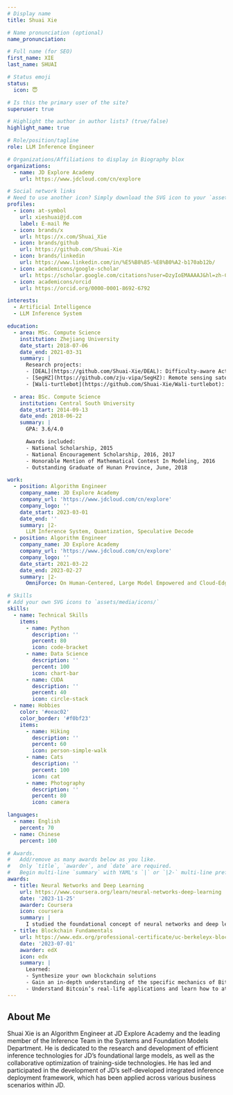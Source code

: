 ```yaml
---
# Display name
title: Shuai Xie

# Name pronunciation (optional)
name_pronunciation: 

# Full name (for SEO)
first_name: XIE
last_name: SHUAI

# Status emoji
status:
  icon: 😇

# Is this the primary user of the site?
superuser: true

# Highlight the author in author lists? (true/false)
highlight_name: true

# Role/position/tagline
role: LLM Inference Engineer

# Organizations/Affiliations to display in Biography blox
organizations:
  - name: JD Explore Academy
    url: https://www.jdcloud.com/cn/explore

# Social network links
# Need to use another icon? Simply download the SVG icon to your `assets/media/icons/` folder.
profiles:
  - icon: at-symbol
    url: xieshuai@jd.com
    label: E-mail Me
  - icon: brands/x
    url: https://x.com/Shuai_Xie
  - icon: brands/github
    url: https://github.com/Shuai-Xie
  - icon: brands/linkedin
    url: https://www.linkedin.com/in/%E5%B8%85-%E8%B0%A2-b170ab12b/
  - icon: academicons/google-scholar
    url: https://scholar.google.com/citations?user=DzyIoEMAAAAJ&hl=zh-CN
  - icon: academicons/orcid
    url: https://orcid.org/0000-0001-8692-6792

interests:
  - Artificial Intelligence
  - LLM Inference System

education:
  - area: MSc. Compute Science
    institution: Zhejiang University
    date_start: 2018-07-06
    date_end: 2021-03-31
    summary: |
      Research projects:
      - [DEAL](https://github.com/Shuai-Xie/DEAL): Difficulty-aware Active Learning for Semantic Segmentation.
      - [SegHZ](https://github.com/zju-vipa/SegHZ): Remote sensing satellite image Segmentation.
      - [Wali-turtlebot](https://github.com/Shuai-Xie/Wali-turtlebot): Autonomous Driving Turtlebot using RGB-D data.

  - area: BSc. Compute Science
    institution: Central South University
    date_start: 2014-09-13
    date_end: 2018-06-22
    summary: |
      GPA: 3.6/4.0

      Awards included:
      - National Scholarship, 2015
      - National Encouragement Scholarship, 2016, 2017
      - Honorable Mention of Mathematical Contest In Modeling, 2016
      - Outstanding Graduate of Hunan Province, June, 2018

work:
  - position: Algorithm Engineer
    company_name: JD Explore Academy
    company_url: 'https://www.jdcloud.com/cn/explore'
    company_logo: ''
    date_start: 2023-03-01
    date_end: ''
    summary: |2-
      LLM Inference System, Quantization, Speculative Decode
  - position: Algorithm Engineer
    company_name: JD Explore Academy
    company_url: 'https://www.jdcloud.com/cn/explore'
    company_logo: ''
    date_start: 2021-03-22
    date_end: 2023-02-27
    summary: |2-
      OmniForce: On Human-Centered, Large Model Empowered and Cloud-Edge Collaborative AutoML System

# Skills
# Add your own SVG icons to `assets/media/icons/`
skills:
  - name: Technical Skills
    items:
      - name: Python
        description: ''
        percent: 80
        icon: code-bracket
      - name: Data Science
        description: ''
        percent: 100
        icon: chart-bar
      - name: CUDA
        description: ''
        percent: 40
        icon: circle-stack
  - name: Hobbies
    color: '#eeac02'
    color_border: '#f0bf23'
    items:
      - name: Hiking
        description: ''
        percent: 60
        icon: person-simple-walk
      - name: Cats
        description: ''
        percent: 100
        icon: cat
      - name: Photography
        description: ''
        percent: 80
        icon: camera

languages:
  - name: English
    percent: 70
  - name: Chinese
    percent: 100

# Awards.
#   Add/remove as many awards below as you like.
#   Only `title`, `awarder`, and `date` are required.
#   Begin multi-line `summary` with YAML's `|` or `|2-` multi-line prefix and indent 2 spaces below.
awards:
  - title: Neural Networks and Deep Learning
    url: https://www.coursera.org/learn/neural-networks-deep-learning
    date: '2023-11-25'
    awarder: Coursera
    icon: coursera
    summary: |
      I studied the foundational concept of neural networks and deep learning. By the end, I was familiar with the significant technological trends driving the rise of deep learning; build, train, and apply fully connected deep neural networks; implement efficient (vectorized) neural networks; identify key parameters in a neural network’s architecture; and apply deep learning to your own applications.
  - title: Blockchain Fundamentals
    url: https://www.edx.org/professional-certificate/uc-berkeleyx-blockchain-fundamentals
    date: '2023-07-01'
    awarder: edX
    icon: edx
    summary: |
      Learned:
      - Synthesize your own blockchain solutions
      - Gain an in-depth understanding of the specific mechanics of Bitcoin
      - Understand Bitcoin’s real-life applications and learn how to attack and destroy Bitcoin, Ethereum, smart contracts and Dapps, and alternatives to Bitcoin’s Proof-of-Work consensus algorithm
---
```


## About Me

Shuai Xie is an Algorithm Engineer at JD Explore Academy and the leading member of the Inference Team in the Systems and Foundation Models Department. He is dedicated to the research and development of efficient inference technologies for JD’s foundational large models, as well as the collaborative optimization of training-side technologies. He has led and participated in the development of JD’s self-developed integrated inference deployment framework, which has been applied across various business scenarios within JD.
